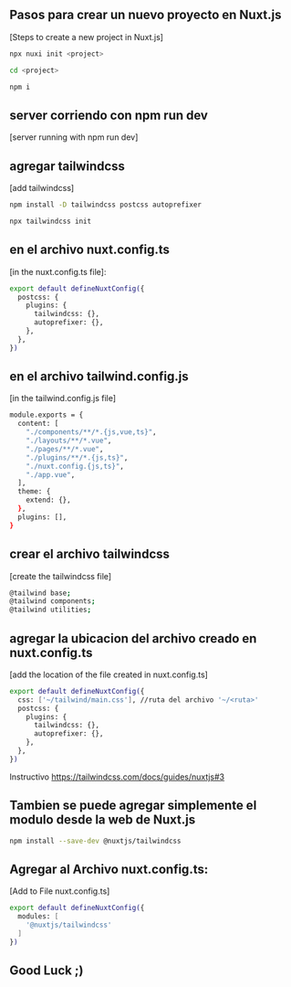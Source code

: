 
## Pasos para crear un nuevo proyecto en Nuxt.js
[Steps to create a new project in Nuxt.js]

```bash
npx nuxi init <project>

cd <project>

npm i
```


## server corriendo con npm run dev
[server running with npm run dev]

## agregar tailwindcss
[add tailwindcss]

```bash
npm install -D tailwindcss postcss autoprefixer

npx tailwindcss init
```

## en el archivo nuxt.config.ts
[in the nuxt.config.ts file]:

```bash
export default defineNuxtConfig({
  postcss: {
    plugins: {
      tailwindcss: {},
      autoprefixer: {},
    },
  },
})
```

## en el archivo tailwind.config.js
[in the tailwind.config.js file]

```bash
module.exports = {
  content: [
    "./components/**/*.{js,vue,ts}",
    "./layouts/**/*.vue",
    "./pages/**/*.vue",
    "./plugins/**/*.{js,ts}",
    "./nuxt.config.{js,ts}",
    "./app.vue",
  ],
  theme: {
    extend: {},
  },
  plugins: [],
}
```

## crear el archivo tailwindcss
[create the tailwindcss file]

```bash
@tailwind base;
@tailwind components;
@tailwind utilities;
```

## agregar la ubicacion del archivo creado en nuxt.config.ts
[add the location of the file created in nuxt.config.ts]

```bash
export default defineNuxtConfig({
  css: ['~/tailwind/main.css'], //ruta del archivo '~/<ruta>'
  postcss: {
    plugins: {
      tailwindcss: {},
      autoprefixer: {},
    },
  },
})
```

Instructivo https://tailwindcss.com/docs/guides/nuxtjs#3

## Tambien se puede agregar simplemente el modulo desde la web de Nuxt.js

```bash
npm install --save-dev @nuxtjs/tailwindcss
```

## Agregar al Archivo nuxt.config.ts:
[Add to File nuxt.config.ts]

```bash
export default defineNuxtConfig({
  modules: [
    '@nuxtjs/tailwindcss'
  ]
})
```


## Good Luck ;)
